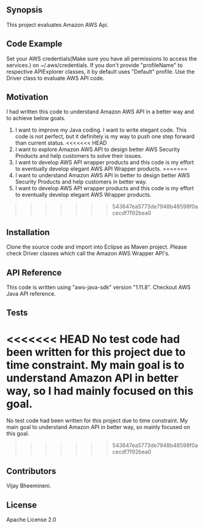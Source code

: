 ## Synopsis

This project evaluates Amazon AWS Api.

## Code Example

Set your AWS credentials(Make sure you have all permissions to access the services.) on ~/.aws/credentials.
If you don't provide "profileName" to respective APIExplorer classes, it by default uses "Default" profile.
Use the Driver class to evaluate AWS API code.

## Motivation

I had written this code to understand Amazon AWS API in a better way and to achieve below goals.

1) I want to improve my Java coding. I want to write elegant code. This code is not perfect, but it definitely is my way to push one step forward than current status.
<<<<<<< HEAD
2) I want to explore Amazon AWS API to design better AWS Security Products and help customers to solve their issues.
3) I want to develop AWS API wrapper products and this code is my effort to eventually develop elegant AWS API Wrapper products.
=======
2) I want to understand Amazon AWS API in better to design better AWS Security Products and help customers in better way.
3) I want to develop AWS API wrapper products and this code is my effort to eventually develop elegant AWS Wrapper products.
>>>>>>> 543647ea5773de7948b48598f0acecdf7f92bea0

## Installation

Clone the source code and import into Eclipse as Maven project.
Please check Driver classes which call the Amazon AWS Wrapper API's.

## API Reference

This code is written using "aws-java-sdk" version "1.11.8". Checkout AWS Java API reference.

## Tests

<<<<<<< HEAD
No test code had been written for this project due to time constraint. My main goal is to understand Amazon API in better way, so I had mainly focused on this goal.
=======
No test code had been written for this project due to time constraint. My main goal to understand Amazon API in better way, so mainly focused on this goal.
>>>>>>> 543647ea5773de7948b48598f0acecdf7f92bea0

## Contributors

Vijay Bheemineni.

## License

Apache License 2.0
